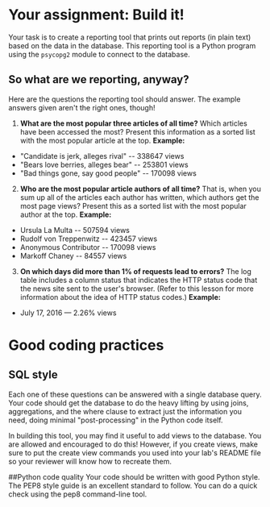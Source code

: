 # Your assignment: Build it!

Your task is to create a reporting tool that prints out reports (in plain text) based on the data in the database. This reporting tool is a Python program using the `psycopg2` module to connect to the database.

## So what are we reporting, anyway?
Here are the questions the reporting tool should answer. The example answers given aren't the right ones, though!

1. **What are the most popular three articles of all time?** Which articles have been accessed the most? Present this information as a sorted list with the most popular article at the top. **Example:**
- "Candidate is jerk, alleges rival" -- 338647 views
- "Bears love berries, alleges bear" -- 253801 views
- "Bad things gone, say good people" -- 170098 views

2. **Who are the most popular article authors of all time?** That is, when you sum up all of the articles each author has written, which authors get the most page views? Present this as a sorted list with the most popular author at the top. **Example:**
- Ursula La Multa -- 507594 views
- Rudolf von Treppenwitz -- 423457 views
- Anonymous Contributor -- 170098 views
- Markoff Chaney -- 84557 views

3. **On which days did more than 1% of requests lead to errors?** The log table includes a column status that indicates the HTTP status code that the news site sent to the user's browser. (Refer to this lesson for more information about the idea of HTTP status codes.) **Example:**

- July 17, 2016 — 2.26% views

# Good coding practices
## SQL style
Each one of these questions can be answered with a single database query. Your code should get the database to do the heavy lifting by using joins, aggregations, and the where clause to extract just the information you need, doing minimal "post-processing" in the Python code itself.

In building this tool, you may find it useful to add views to the database. You are allowed and encouraged to do this! However, if you create views, make sure to put the create view commands you used into your lab's README file so your reviewer will know how to recreate them.

##Python code quality
Your code should be written with good Python style. The PEP8 style guide is an excellent standard to follow. You can do a quick check using the pep8 command-line tool.